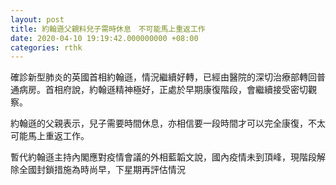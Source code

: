 ```yaml
---
layout: post
title: 約翰遜父親料兒子需時休息　不可能馬上重返工作
date: 2020-04-10 19:19:42.000000000 +08:00
categories: rthk
---
```


確診新型肺炎的英國首相約翰遜，情況繼續好轉，已經由醫院的深切治療部轉回普通病房。首相府說，約翰遜精神極好，正處於早期康復階段，會繼續接受密切觀察。

約翰遜的父親表示，兒子需要時間休息，亦相信要一段時間才可以完全康復，不太可能馬上重返工作。

暫代約翰遜主持內閣應對疫情會議的外相藍韜文說，國內疫情未到頂峰，現階段解除全國封鎖措施為時尚早，下星期再評估情況
